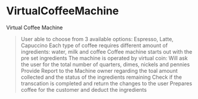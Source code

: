 # VirtualCoffeeMachine
Virtual Coffee Machine

>User able to choose from 3 available options: Espresso, Latte, Capuccino
>Each type of coffee requires different amount of ingredients: water, milk and coffee
>Coffee machine starts out with the pre set ingredients
>The machine is operated by virtual coin: Will ask the user for the total number of quarters, dimes, nickels and pennies
>Provide Report to the Machine owner regarding the toal amount collected and the status of the ingredients remaining
>Check if the transcation is completed and return the changes to the user
>Prepares coffee for the customer and deduct the ingredients
